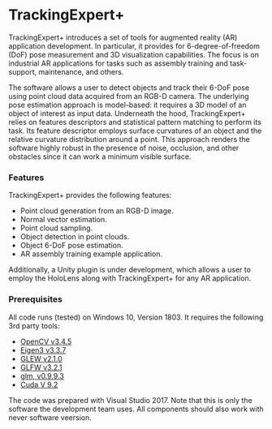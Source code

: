 # TrackingExpert+
TrackingExpert+ introduces a set of tools for augmented reality (AR) application development. In particular, it provides for 6-degree-of-freedom (DoF) pose measurement and 3D visualization capabilities. The focus is on industrial AR applications for tasks such as assembly training and task-support, maintenance, and others. 


The software allows a user to detect objects and track their 6-DoF pose using point cloud data acquired from an RGB-D camera. The underlying pose estimation approach is model-based: it requires a 3D model of an object of interest as input data. Underneath the hood, TrackingExpert+ relies on features descriptors and statistical pattern matching to perform its task. Its feature descriptor employs surface curvatures of an object and the relative curvature distribution around a point. This approach renders the software highly robust in the presence of noise, occlusion, and other obstacles since it can work a minimum visible surface. 

### Features
TrackingExpert+ provides the following features:
 * Point cloud generation from an RGB-D image.
 * Normal vector estimation.
 * Point cloud sampling.
 * Object detection in point clouds.
 * Object 6-DoF pose estimation.
 * AR assembly training example application. 

Additionally, a Unity plugin is under development, which allows a user to employ the HoloLens along with TrackingExpert+ for any AR application.

### Prerequisites
All code runs (tested) on Windows 10, Version 1803.
It requires the following 3rd party tools:
 * [OpenCV v3.4.5](https://opencv.org)
 * [Eigen3 v3.3.7](http://eigen.tuxfamily.org)
 * [GLEW v2.1.0](http://glew.sourceforge.net)
 * [GLFW v3.2.1](https://www.glfw.org)
 * [glm, v0.9.9.3](https://glm.g-truc.net/0.9.9/index.html)
 * [Cuda V 9.2](https://developer.nvidia.com/cuda-92-download-archive)

The code was prepared with Visual Studio 2017. Note that this is only the software the development team uses. 
All components should also work with never software veersion.  
